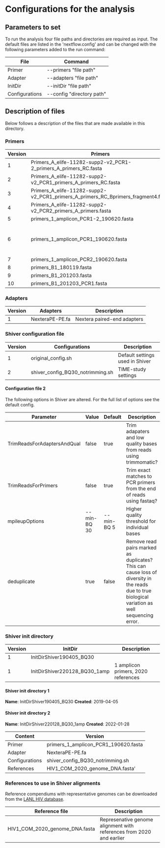 # Configurations for the analysis

## Parameters to set

To run the analysis four file paths and directories are required as input.
The default files are listed in the 'nextflow.config' and can be changed with the following parameters added to the 
run command:

| File        | Command     |
| ----------- | ----------- |
| Primer      | --primers "file path" |
| Adapter      | --adapters "file path" | 
| InitDir      | --initDir "file path" |
| Configurations      | --config "directory path" | 

## Description of files

Below follows a description of the files that are made available in this directory.

### Primers
| Version     | Primers     | Description | 
| ----------- | ----------- | ----------- |
| 1 | Primers_A_elife-11282-supp2-v2_PCR1-2_primers_A_primers_RC.fasta |        |
| 2 | Primers_A_elife-11282-supp2-v2_PCR1_primers_A_primers_RC.fasta |        |
| 3 | Primers_A_elife-11282-supp2-v2_PCR1_primers_A_primers_RC_Bprimers_fragment4.fasta |        |
| 4 | Primers_A_elife-11282-supp2-v2_PCR2_primers_A_primers.fasta |        |
| 5 | primers_1_amplicon_PCR1-2_190620.fasta |        |
| 6 | primers_1_amplicon_PCR1_190620.fasta | Full genome amplified with 1 primer pair |
| 7 | primers_1_amplicon_PCR2_190620.fasta |        |
| 8 | primers_B1_180119.fasta |        |
| 9 | primers_B1_201203.fasta |        |
| 10 | primers_B1_201203_PCR1.fasta |        |

### Adapters
| Version     | Adapters    | Description           | 
| ----------- | ----------- | --------------------- |
| 1 | NexteraPE-PE.fa | Nextera paired-end adapters | 

### Shiver configuration file
| Version     | Configurations | Description | 
| ----------- | ----------- | ----------- |
| 1 | original_config.sh | Default settings used in Shiver |
| 2 | shiver_config_BQ30_notrimming.sh | TIME-study settings |

#### Configuration file 2

The following options in Shiver are altered. For the full list of options see the default config.

| Parameter   | Value       | Default     | Description |
| ----------- | ----------- | ----------- | ----------- |
| TrimReadsForAdaptersAndQual      | false | true | Trim adapaters and low quality bases from reads using trimmomatic? |
| TrimReadsForPrimers      | false | true | Trim exact matches to PCR primers from the end of reads using fastaq? |
| mpileupOptions      | --min-BQ 30 | --min-BQ 5 | Higher quality threshold for individual bases |
| deduplicate      | true | false | Remove read pairs marked as duplicates? This can cause loss of diversity in the reads due to true biological variation as well sequencing error. |

### Shiver init directory
| Version     | InitDir     | Description | 
| ----------- | ----------- | ----------- |
| 1 | InitDirShiver190405_BQ30 |  |
| 1 | InitDirShiver220128_BQ30_1amp | 1 amplicon primers, 2020 references |

#### Shiver init directory 1

**Name**: InitDirShiver190405_BQ30
**Created**: 2019-04-05

#### Shiver init directory 2

**Name**: InitDirShiver220128_BQ30_1amp 
**Created**: 2022-01-28

| Content     | Version     |
| ----------- | ----------- |
| Primer      | primers_1_amplicon_PCR1_190620.fasta
| Adapter      | NexteraPE-PE.fa | 
| Configurations      | shiver_config_BQ30_notrimming.sh |
| References      | HIV1_COM_2020_genome_DNA.fasta' |

### References to use in Shiver alignments
Reference compendiums with representative genomes can be downloaded from the 
[LANL HIV database](http://www.hiv.lanl.gov/content/sequence/NEWALIGN/align.html).

| Reference  file                | Description                                                          |
| ------------------------------ | -------------------------------------------------------------------- |
| HIV1_COM_2020_genome_DNA.fasta | Represenative genome alignment with references from 2020 and earlier |


